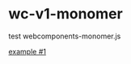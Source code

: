 # wc-v1-monomer
test webcomponents-monomer.js

[example #1](https://jeff17robbins.github.io/wc-v1-monomer/innerHTML_polyfill.html)
